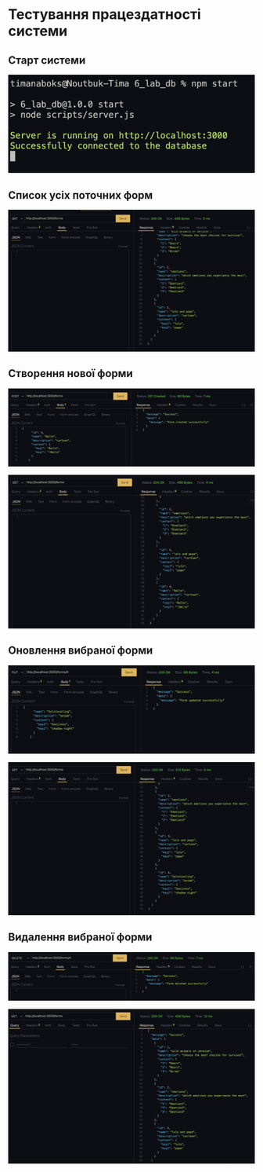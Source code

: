 # Тестування працездатності системи

## Старт системи

<p align="left">
    <img src="./img/show_server.png">
</p>

## Список усіх поточних форм
<p align="left">
    <img src="./img/get.png">
</p>

## Створення нової форми
<p align="left">
    <img src="./img/post.png">
</p>

<p align="left">
    <img src="./img/post_test.png">
</p>

## Оновлення вибраної форми

<p align="left">
    <img src="./img/put.png">
</p>

<p align="left">
    <img src="./img/put_test.png">
</p>

## Видалення вибраної форми

<p align="left">
    <img src="./img/delete.png">
</p>

<p align="left">
    <img src="./img/delete_test.png">
</p>

